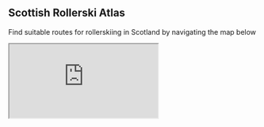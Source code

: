 ## Scottish Rollerski Atlas

Find suitable routes for rollerskiing in Scotland by navigating the map below

<iframe src="https://www.google.com/maps/d/embed?mid=1JsZ0qoeoCehcQnX9fXjmDTCpxYl9QLdc&ll=55.88576824570927%2C-3.1736299521062628&z=12"></iframe>
